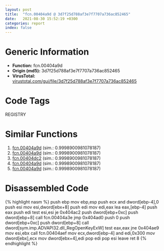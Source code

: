 ```yaml
---
layout: post
title:  "fcn.00404a9d @ 3d7f25d788af3e7f7707a736ac852465"
date:   2021-08-30 15:52:19 +0300
categories: report
index: false
---
```


# Generic Information
- **Function:** fcn.00404a9d
- **Origin (md5):** 3d7f25d788af3e7f7707a736ac852465
- **VirusTotal:** [virustotal.com/gui/file/3d7f25d788af3e7f7707a736ac852465][virustotal_ref]

# Code Tags
<span class="tag" id="REGISTRY">REGISTRY</span>


# Similar Functions

1. [fcn.00404a9d][similar_1_ref] (sim.: 0.9998900981078187)
2. [fcn.00404a9d][similar_2_ref] (sim.: 0.9998900981078187)
3. [fcn.00404dc2][similar_3_ref] (sim.: 0.9998900981078187)
4. [fcn.00404a9d][similar_4_ref] (sim.: 0.9998900981078187)
5. [fcn.00404a9d][similar_5_ref] (sim.: 0.9998900981078187)


# Disassembled Code

{% highlight nasm %}
push ebp
mov ebp,esp
push ecx
and dword[ebp-4],0
push esi
mov esi,dword[ebx+8]
push edi
mov edi,eax
lea eax,[ebp-4]
push eax
push edi
test esi,esi
je 0x404ac2
push dword[ebp+0xc]
push dword[ebp+8]
call fcn.00404a3e
jmp 0x404ad0
push 0
push dword[ebp+0xc]
push dword[ebp+8]
call dword[sym.imp.ADVAPI32.dll_RegOpenKeyExW]
test eax,eax
jne 0x404ae9
mov esi,ebx
call fcn.00404aef
mov ecx,dword[ebp-4]
and edi,0x300
mov dword[ebx],ecx
mov dword[ebx+4],edi
pop edi
pop esi
leave
ret 8
{% endhighlight %}


[similar_1_ref]: /report/fcn.00404a9d@e3d061f479f25b8f541d0905c967999c
[similar_2_ref]: /report/fcn.00404a9d@b49682c7791beec133296706671e7cb3
[similar_3_ref]: /report/fcn.00404dc2@505be53c36227b94e2fcc406f247f6e5
[similar_4_ref]: /report/fcn.00404a9d@e83552e81a6f265fd7baa50402d3d47d
[similar_5_ref]: /report/fcn.00404a9d@4145a3cd012c27a513ec76436468549a
[virustotal_ref]: https://www.virustotal.com/gui/file/3d7f25d788af3e7f7707a736ac852465